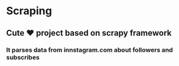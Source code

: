 # Scraping

## Cute ♥ project based on scrapy framework

### It parses data from innstagram.com about followers and subscribes
